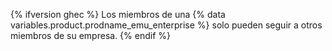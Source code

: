 {% ifversion ghec %} Los miembros de una {% data variables.product.prodname_emu_enterprise %} solo pueden seguir a otros miembros de su empresa. {% endif %}
